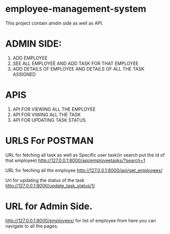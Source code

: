# employee-management-system
This project contain amdin side as well as API.

# ADMIN SIDE:
1. ADD EMPLOYEE 
2. SEE ALL EMPLOYEE AND ADD TASK FOR THAT EMPLOYEE
3. ADD DETAILS OF EMPLOYEE AND DETAILS OF ALL THE TASK ASSIGNED

# APIS
1. API FOR VIEWING ALL THE EMPLOYEE
2. API FOR VIWING ALL THE TASK 
3. API FOR UPDATING TASK STATUS.


# URLS For POSTMAN

URL for fetching all task as well as Specific user task(in search put the id of that employee)
http://127.0.0.1:8000/api/employeetasks/?search=1

URL for fetching all the employee
http://127.0.0.1:8000/api/get_employees/

Url for updating the status of the task
http://127.0.0.1:8000/update_task_status/1/


# URL for Admin Side.
http://127.0.0.1:8000/employees/ for list of employee from here you can navigate to all the pages.